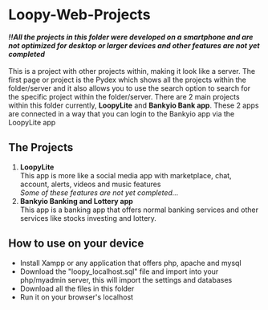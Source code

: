 # Loopy-Web-Projects

<i><b>!!All the projects in this folder were developed on a smartphone and are not optimized for desktop or larger devices and other features are not yet completed</b></i><br><br>
This is a project with other projects within, making it look like a server. The first page or project is the Pydex which shows all the projects within the folder/server and it also allows you to use the search option to search for the specific project within the folder/server.
There are 2 main projects within this folder currently, <b>LoopyLite</b> and <b>Bankyio Bank app</b>.
These 2 apps are connected in a way that you can login to the Bankyio app via the LoopyLite app


<h2>The Projects</h2>
<ol>
  <li><b>LoopyLite</b></li>
    This app is more like a social media app with marketplace, chat, account, alerts, videos and music features
    <br><i>Some of these features are not yet completed...</i>
  <li><b>Bankyio Banking and Lottery app</b></li>
      This app is a banking app that offers normal banking services and other services like stocks investing and lottery.
</ol>

<h2>How to use on your device</h2>
  <ul>
    <li>Install Xampp or any application that offers php, apache and mysql</li>
    <li>Download the "loopy_localhost.sql" file and import into your php/myadmin server, this will import the settings and databases</li>
    <li>Download all the files in this folder</li>
    <li>Run it on your browser's localhost</li>
  </ul>
  

